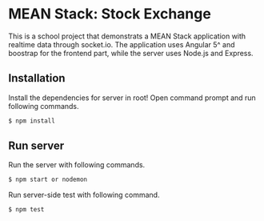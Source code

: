 # MEAN Stack: Stock Exchange

This is a school project that demonstrats a MEAN Stack application with realtime data through socket.io. The application uses Angular 5^ and boostrap for the frontend part, while the server uses Node.js and Express.

## Installation 

Install the dependencies for server in root!
Open command prompt and run following commands.

```sh
$ npm install
```

## Run server 

Run the server with following commands.

```sh
$ npm start or nodemon
```

Run server-side test with following command.

```sh
$ npm test
```